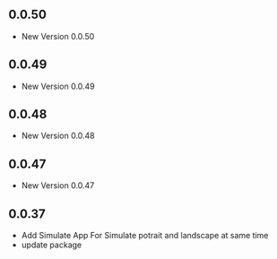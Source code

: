 ## 0.0.50

- New Version 0.0.50


## 0.0.49

- New Version 0.0.49


## 0.0.48

- New Version 0.0.48


## 0.0.47

- New Version 0.0.47


## 0.0.37

- Add Simulate App For Simulate potrait and landscape at same time
- update package